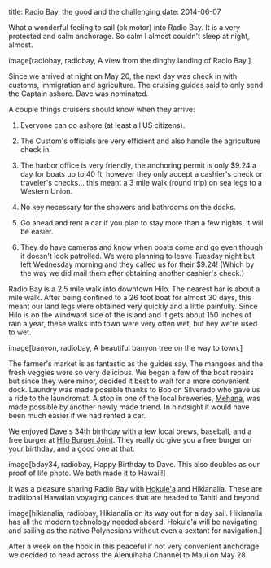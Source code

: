 title: Radio Bay, the good and the challenging
date: 2014-06-07

What a wonderful feeling to sail (ok motor) into Radio Bay.  It is a very
protected and calm anchorage.  So calm I almost couldn't sleep at night,
almost.

image[radiobay, radiobay, A view from the dinghy landing of Radio Bay.]

Since we arrived at night on May 20, the next day was check in with customs,
immigration and agriculture. The cruising guides said to only send the Captain
ashore.  Dave was nominated.

A couple things cruisers should know when they arrive:

1.  Everyone can go ashore (at least all US citizens). 

2.  The Custom's officials are very efficient and also handle the agriculture check in. 

3.  The harbor office is very friendly, the anchoring permit is only $9.24 a
    day for boats up to 40 ft, however they only accept a cashier's check or
    traveler's checks... this meant a 3 mile walk (round trip) on sea legs to a
    Western Union.

4.  No key necessary for the showers and bathrooms on the docks.

5.  Go ahead and rent a car if you plan to stay more than a few nights, it will be easier.

6.  They do have cameras and know when boats come and go even though it doesn't
    look patrolled.  We were planning to leave Tuesday night but left Wednesday
    morning and they called us for their $9.24!  (Which by the way we did mail
    them after obtaining another cashier's check.)

Radio Bay is a 2.5 mile walk into downtown Hilo.  The nearest bar is about a
mile walk. After being confined to a 26 foot boat for almost 30 days, this
meant our land legs were obtained very quickly and a little painfully.  Since
Hilo is on the windward side of the island and it gets about 150 inches of rain
a year, these walks into town were very often wet, but hey we're used to wet.

image[banyon, radiobay, A beautiful banyon tree on the way to town.]

The farmer's market is as fantastic as the guides say.  The mangoes and the
fresh veggies were so very delicious.  We began a few of the boat repairs but
since they were minor, decided it best to wait for a more convenient dock.
Laundry was made possible thanks to Bob on Silverado who gave us a ride to the
laundromat.  A stop in one of the local breweries,
[Mehana](http://mehanabrewing.com/), was made possible by another newly made
friend.  In hindsight it would have been much easier if we had rented a car.

We enjoyed Dave's 34th birthday with a few local brews, baseball, and a free
burger at [Hilo Burger Joint](http://hiloburgerjoint.com/).  They really do
give you a free burger on your birthday, and a good one at that.

image[bday34, radiobay, Happy Birthday to Dave.  This also doubles as our proof of life photo.  We both made it to Hawaii!]

It was a pleasure sharing Radio Bay with
[Hokule'a](http://www.hokulea.com/) and Hikianalia.  These are traditional
Hawaiian voyaging canoes that are headed to Tahiti and beyond. 

image[hikianalia, radiobay, Hikianalia on its way out for a day sail.  Hikianalia has all the modern technology needed aboard.  Hokule'a will be navigating and sailing as the native Polynesians without even a sextant for navigation.]

After a week on the hook in this peaceful if not very convenient anchorage we
decided to head across the Alenuihaha Channel to Maui on May 28.


